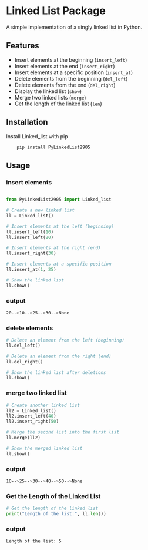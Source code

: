 # Linked List Package

A simple implementation of a singly linked list in Python.

## Features

- Insert elements at the beginning (`insert_left`)
- Insert elements at the end (`insert_right`)
- Insert elements at a specific position (`insert_at`)
- Delete elements from the beginning (`del_left`)
- Delete elements from the end (`del_right`)
- Display the linked list (`show`)
- Merge two linked lists (`merge`)
- Get the length of the linked list (`len`)

## Installation

Install Linked_list with pip

```bash
    pip install PyLinkedList2905
```
## Usage 

### insert elements

```python

from PyLinkedList2905 import Linked_list

# Create a new linked list
ll = Linked_list()

# Insert elements at the left (beginning)
ll.insert_left(10)
ll.insert_left(20)

# Insert elements at the right (end)
ll.insert_right(30)

# Insert elements at a specific position
ll.insert_at(1, 25)

# Show the linked list
ll.show()

```
### output
```bash
20-->10-->25-->30-->None
```

### delete elements

```python
# Delete an element from the left (beginning)
ll.del_left()

# Delete an element from the right (end)
ll.del_right()

# Show the linked list after deletions
ll.show()

```

### merge two linked list

```python
# Create another linked list
ll2 = Linked_list()
ll2.insert_left(40)
ll2.insert_right(50)

# Merge the second list into the first list
ll.merge(ll2)

# Show the merged linked list
ll.show()

```
### output
```bash
10-->25-->30-->40-->50-->None
```
### Get the Length of the Linked List

```python
# Get the length of the linked list
print("Length of the list:", ll.len())
```
### output
```bash
Length of the list: 5
```
